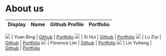 # About us

Display | Name | Github Profile | Portfolio 
--------|:----:|:--------------:|:---------:

![](https://via.placeholder.com/100.png?text=Photo) | Yuan Bing | [Github](https://github.com/farice9) | [Portfolio](docs/team/johndoe.md)
![](https://via.placeholder.com/100.png?text=Photo) | Si Hui | [Github](https://github.com/lingsihui) | [Portfolio](docs/team/johndoe.md)
![](https://via.placeholder.com/100.png?text=Photo) | Lu Ziyi | [Github](https://github.com/luziyi9898) | [Portfolio](docs/team/johndoe.md)
![](https://via.placeholder.com/100.png?text=Photo) | Florence Lim | [Github](https://github.com/hailqueenflo) | [Portfolio](docs/team/johndoe.md)
![](https://via.placeholder.com/100.png?text=Photo) | Lin Yuheng | [Github](https://github.com/slightlyharp) | [Portfolio](docs/team/johndoe.md)
